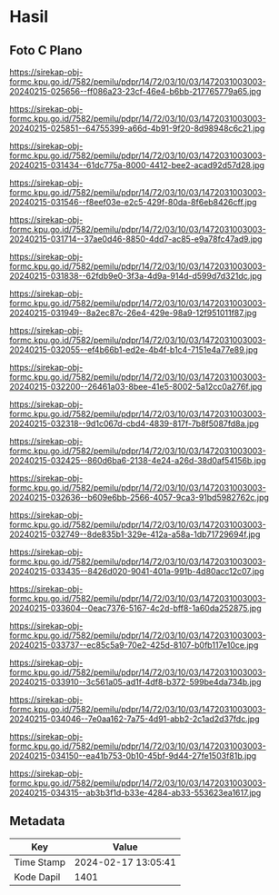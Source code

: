 # Hasil

## Foto C Plano

https://sirekap-obj-formc.kpu.go.id/7582/pemilu/pdpr/14/72/03/10/03/1472031003003-20240215-025656--ff086a23-23cf-46e4-b6bb-217765779a65.jpg

https://sirekap-obj-formc.kpu.go.id/7582/pemilu/pdpr/14/72/03/10/03/1472031003003-20240215-025851--64755399-a66d-4b91-9f20-8d98948c6c21.jpg

https://sirekap-obj-formc.kpu.go.id/7582/pemilu/pdpr/14/72/03/10/03/1472031003003-20240215-031434--61dc775a-8000-4412-bee2-acad92d57d28.jpg

https://sirekap-obj-formc.kpu.go.id/7582/pemilu/pdpr/14/72/03/10/03/1472031003003-20240215-031546--f8eef03e-e2c5-429f-80da-8f6eb8426cff.jpg

https://sirekap-obj-formc.kpu.go.id/7582/pemilu/pdpr/14/72/03/10/03/1472031003003-20240215-031714--37ae0d46-8850-4dd7-ac85-e9a78fc47ad9.jpg

https://sirekap-obj-formc.kpu.go.id/7582/pemilu/pdpr/14/72/03/10/03/1472031003003-20240215-031838--62fdb9e0-3f3a-4d9a-914d-d599d7d321dc.jpg

https://sirekap-obj-formc.kpu.go.id/7582/pemilu/pdpr/14/72/03/10/03/1472031003003-20240215-031949--8a2ec87c-26e4-429e-98a9-12f951011f87.jpg

https://sirekap-obj-formc.kpu.go.id/7582/pemilu/pdpr/14/72/03/10/03/1472031003003-20240215-032055--ef4b66b1-ed2e-4b4f-b1c4-7151e4a77e89.jpg

https://sirekap-obj-formc.kpu.go.id/7582/pemilu/pdpr/14/72/03/10/03/1472031003003-20240215-032200--26461a03-8bee-41e5-8002-5a12cc0a276f.jpg

https://sirekap-obj-formc.kpu.go.id/7582/pemilu/pdpr/14/72/03/10/03/1472031003003-20240215-032318--9d1c067d-cbd4-4839-817f-7b8f5087fd8a.jpg

https://sirekap-obj-formc.kpu.go.id/7582/pemilu/pdpr/14/72/03/10/03/1472031003003-20240215-032425--860d6ba6-2138-4e24-a26d-38d0af54156b.jpg

https://sirekap-obj-formc.kpu.go.id/7582/pemilu/pdpr/14/72/03/10/03/1472031003003-20240215-032636--b609e6bb-2566-4057-9ca3-91bd5982762c.jpg

https://sirekap-obj-formc.kpu.go.id/7582/pemilu/pdpr/14/72/03/10/03/1472031003003-20240215-032749--8de835b1-329e-412a-a58a-1db71729694f.jpg

https://sirekap-obj-formc.kpu.go.id/7582/pemilu/pdpr/14/72/03/10/03/1472031003003-20240215-033435--8426d020-9041-401a-991b-4d80acc12c07.jpg

https://sirekap-obj-formc.kpu.go.id/7582/pemilu/pdpr/14/72/03/10/03/1472031003003-20240215-033604--0eac7376-5167-4c2d-bff8-1a60da252875.jpg

https://sirekap-obj-formc.kpu.go.id/7582/pemilu/pdpr/14/72/03/10/03/1472031003003-20240215-033737--ec85c5a9-70e2-425d-8107-b0fb117e10ce.jpg

https://sirekap-obj-formc.kpu.go.id/7582/pemilu/pdpr/14/72/03/10/03/1472031003003-20240215-033910--3c561a05-ad1f-4df8-b372-599be4da734b.jpg

https://sirekap-obj-formc.kpu.go.id/7582/pemilu/pdpr/14/72/03/10/03/1472031003003-20240215-034046--7e0aa162-7a75-4d91-abb2-2c1ad2d37fdc.jpg

https://sirekap-obj-formc.kpu.go.id/7582/pemilu/pdpr/14/72/03/10/03/1472031003003-20240215-034150--ea41b753-0b10-45bf-9d44-27fe1503f81b.jpg

https://sirekap-obj-formc.kpu.go.id/7582/pemilu/pdpr/14/72/03/10/03/1472031003003-20240215-034315--ab3b3f1d-b33e-4284-ab33-553623ea1617.jpg


## Metadata

| Key        | Value               |
| ---------- | ------------------- |
| Time Stamp | 2024-02-17 13:05:41 |
| Kode Dapil | 1401                |



